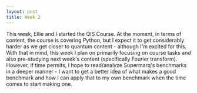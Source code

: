 ```yaml
---
layout: post
title: Week 2
---
```


This week, Ellie and I started the QIS Course. At the moment, in terms of content, the course is covering Python, but I expect it to get considerably harder as we get closer to quantum content - although I'm excited for this. With that in mind, this week I plan on primarily focusing on course tasks and also pre-studying next week's content (specifically Fourier transform). However, if time permits, I hope to read/analyze Supermarq's benchmarks in a deeper manner - I want to get a better idea of what makes a good benchmark and how I can apply that to my own benchmark when the time comes to start making one.
